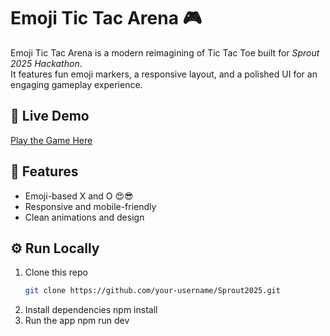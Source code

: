 # Emoji Tic Tac Arena 🎮  

Emoji Tic Tac Arena is a modern reimagining of Tic Tac Toe built for *Sprout 2025 Hackathon*.  
It features fun emoji markers, a responsive layout, and a polished UI for an engaging gameplay experience.  

## 🚀 Live Demo  
[Play the Game Here](https://emoji-tic-tac-toe-arena.netlify.app/)  

## 📂 Features  
- Emoji-based X and O 😍😎  
- Responsive and mobile-friendly  
- Clean animations and design  

## ⚙ Run Locally  
1. Clone this repo  
   ```bash
   git clone https://github.com/your-username/Sprout2025.git
2. Install dependencies
npm install
3. Run the app
npm run dev
